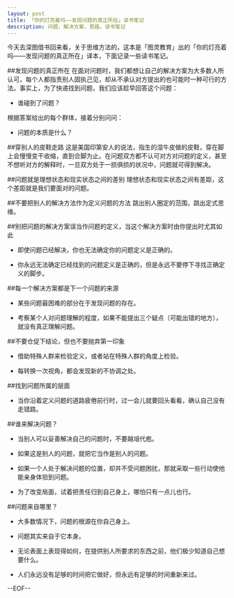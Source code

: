 ```yaml
---
layout: post
title: 「你的灯亮着吗——发现问题的真正所在」读书笔记
description: 问题，解决方案，思路，读书笔记 
---
```

今天去深图借书回来看，关于思维方法的，这本是「图灵教育」出的「你的灯亮着吗——发现问题的真正所在」译本，下面记录一些读书笔记。 

##发现问题的真正所在
在面对问题时，我们都想让自己的解决方案为大多数人所认可，每个人都指责别人固执己见，却从不承认对方提出的也可能时一种可行的方法。事实上，为了快递找到问题，我们应该趁早回答这个问题：

  + 谁碰到了问题？
  
根据答案给出的每个群体，接着分别问问：
  
  + 问题的本质是什么？
  
##穿别人的皮鞋走路
这是美国印第安人的说法，指生的湿牛皮做的皮鞋，穿在脚上会慢慢变干收缩，直到合脚为止。在问题双方都不认可对方对问题的定义，甚至不想听对方的解释时，一旦双方处于一损俱损的状况中，问题就可得到解决。

##问题就是理想状态和现实状态之间的差别
理想状态和现实状态之间有差距，这个差距就是我们要面对的问题。

##不要把别人的解决方法作为定义问题的方法
跳出别人圈定的范围，跳出定式思维。

##别把问题的解决方案误当作问题的定义，当这个解决方案时由你提出时尤其如此

  + 即使问题已经解决，你也无法确定你的问题定义是正确的。
  
  + 你永远无法确定已经找到的问题定义是正确的，但是永远不要停下寻找正确定义的脚步。
  
##每一个解决方案都是下一个问题的来源
  
  + 某些问题最困难的部分在于发现问题的存在。
  
  + 考察某个人对问题理解的程度，如果不能提出三个疑点（可能出错的地方），就没有真正理解问题。
  
##不要仓促下结论，但也不要抛弃第一印象
  
  + 借助特殊人群来检验定义，或者站在特殊人群的角度上检验。
  
  + 每转换一次视角，都会发现新的不协调之处。
  
##找到问题所属的层面
  
   + 当你沿着定义问题的道路疲倦前行时，过一会儿就要回头看看，确认自己没有走错路。
   
##谁来解决问题？

   + 当别人可以妥善解决自己的问题时，不要越俎代庖。
   
   + 如果这是别人的问题，就把它当作是别人的问题。
   
   + 如果一个人处于解决问题的位置，却并不受问题困扰，那就采取一些行动使他能亲身体验到问题。
   
   + 为了改变局面，试着把责任归到自己身上，哪怕只有一点儿也行。
   
##问题来自哪里？

   + 大多数情况下，问题的根源在你自己身上。
   
   + 问题其实来自于它本身。
   
   + 无论表面上表现得如何，在提供别人所要求的东西之前，他们极少知道自己想要什么。
   
   + 人们永远没有足够的时间把它做好，但永远有足够的时间重新来过。


--EOF--
